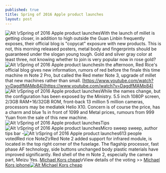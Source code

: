 ```yaml
---
published: true
title: Spring of 2016 Apple product launches
layout: post
---
```

![Alt \rSpring of 2016 Apple product launches](https://c2.staticflickr.com/2/1572/25895335152_4933b07ca4_b.jpg)With the launch of millet is getting closer, in addition to high outside the Guan Linbin frequently exposes, their official blog is \"copycat\" exposure with new products. This is not, this morning released posters, metal body and fingerprints should be guaranteed under the slogan young tough. Gold and silver gray color at least three, not knowing whether to join is very popular now in rose gold?![Alt \rSpring of 2016 Apple product launches](https://c2.staticflickr.com/2/1476/25387383593_52f4fc8a47_z.jpg)In the afternoon, Red Rice\'s official blog gives new information, rumors of red before the finale this time machine m Note 2 Pro, but called the Red meter Note 3, upgrade of millet that new machines rather than small. [https://www.youtube.com/watch?v=DagdfMAMp84](https://www.youtube.com/watch?v=DagdfMAMp84) ![Alt \rSpring of 2016 Apple product launches](https://c2.staticflickr.com/2/1676/26016163265_6e4f2ff189_b.jpg)While the names change, but the configuration has been exposed by the Ministry. 5.5 inch 1080P screen, 2/3GB RAM+16/32GB ROM, front-back 13 million 5 million cameras, processors may be mediatek Helio X10. Concern is of course the price, has a charm and blue 1s in front of 1099 and Metal prices, rumours from 999 Yuan from the sale of this new machine.![Alt \rSpring of 2016 Apple product launches](https://c2.staticflickr.com/2/1709/25990236646_9294813cb6_z.jpg)Tips![Alt \rSpring of 2016 Apple product launches](https://c2.staticflickr.com/2/1513/26016176035_1d1b2d4f52_m.jpg)Micro sweep sweep, author tips bar -![Alt \rSpring of 2016 Apple product launches](https://c2.staticflickr.com/2/1542/25990249006_dd37c4d0a9.jpg)613 people votedRed rice Note2\rRed Note 2 added support for infrared module, is located in the top right corner of the fuselage. The flagship processor, fast phase AF technology, side buttons unchanged body plastic materials have improved significantly. Red shell of the m Note 2, especially the camera part, Meizu Yes. [Michael Kors cheap](http://www.awacase.com/michael-kors-iphone-5-case-cover-frost-purple-p-3390.html)\rView details of the voting >> [Michael Kors iphone](https://medium.com/@tedbaker/tcl-cried-laughed-millet-is-not-in-a-hurry-1ea35e5ea58a#.mrc778wpj)[![Alt Michael Kors cheap](http://www.awacase.com/images/large/iphone5/michael_kors_ip4009_lrg.jpg)](http://www.awacase.com/michael-kors-iphone-5-case-cover-frost-purple-p-3390.html)